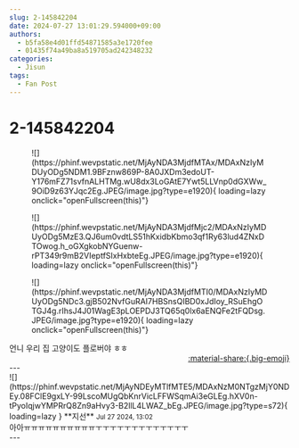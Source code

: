 ```yaml
---
slug: 2-145842204
date: 2024-07-27 13:01:29.594000+09:00
authors:
  - b5fa58e4d01ffd54871585a3e1720fee
  - 01435f74a49ba8a519705ad242348232
categories:
  - Jisun
tags:
  - Fan Post
---
```


# 2-145842204

<div class="post-container" markdown="1">
<div class="content-container md-sidebar__scrollwrap" markdown="1">


<figure markdown="1">
![](https://phinf.wevpstatic.net/MjAyNDA3MjdfMTAx/MDAxNzIyMDUyODg5NDM1.9BFznw869P-8A0JXDm3edoUT-Y176mFZ71svfnALHTMg.wU8dx3LoGAtE7Ywt5LLVnp0dGXWw_9OiD9z63YJqc2Eg.JPEG/image.jpg?type=e1920){ loading=lazy onclick="openFullscreen(this)"}
</figure>

<figure markdown="1">
![](https://phinf.wevpstatic.net/MjAyNDA3MjdfMjc2/MDAxNzIyMDUyODg5MzE3.QJ6um0vdtLS51hKxidbKbmo3qf1Ry63lud4ZNxDTOwog.h_oGXgkobNYGuenw-rPT349r9mB2VIeptfSIxHxbteEg.JPEG/image.jpg?type=e1920){ loading=lazy onclick="openFullscreen(this)"}
</figure>

<figure markdown="1">
![](https://phinf.wevpstatic.net/MjAyNDA3MjdfMTI0/MDAxNzIyMDUyODg5NDc3.gjB502NvfGuRAI7HBSnsQIBD0xJdIoy_RSuEhgOTGJ4g.rIhsJ4J01WagE3pLOEPDJ3TQ65q0lx6aENQFe2tFQDsg.JPEG/image.jpg?type=e1920){ loading=lazy onclick="openFullscreen(this)"}
</figure>
언니 우리 집 고양이도 플로버야 ㅎㅎ<br>

</div>
</div>

<div style="text-align: right;" markdown="1">
<a href="https://weverse.io/fromis9/fanpost/2-145842204" style="text-align: right;">:material-share:{.big-emoji}</a>
</div>
---

<div class="comments-container md-sidebar__scrollwrap" markdown="1">
<div class="comment" markdown="1">
<div class='id-container' markdown="1">
![](https://phinf.wevpstatic.net/MjAyNDEyMTlfMTE5/MDAxNzM0NTgzMjY0NDEy.08FClE9gxLY-99LscoMUgQbKnrVicLFFWSqmAi3eGLEg.hXV0n-tPyoIqjwYMPRrQ8Zn9aHvy3-B2llL4LWAZ_bEg.JPEG/image.jpg?type=s72){ loading=lazy }
**<span class="artist">지선</span>** <small>Jul 27 2024, 13:02</small><br>
</div>
<div class='comment-body' markdown="1">
아아ㅠㅠㅠㅠㅠㅠㅠㅠㅠㅠㅜㅜㅜㅜㅜㅜㅜㅜㅜㅜㅜㅜㅜ
</div>
</div>
</div>
---
